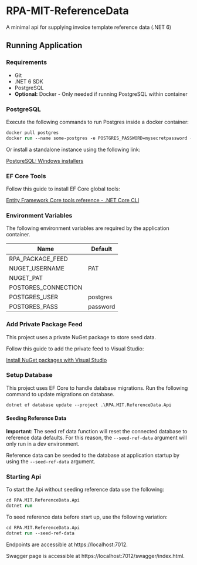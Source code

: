 # RPA-MIT-ReferenceData
A minimal api for supplying invoice template reference data (.NET 6)

## Running Application
### Requirements
* Git
* .NET 6 SDK
* PostgreSQL
* **Optional:** Docker - Only needed if running PostgreSQL within container

### PostgreSQL
Execute the following commands to run Postgres inside a docker container:
```ps
docker pull postgres
docker run --name some-postgres -e POSTGRES_PASSWORD=mysecretpassword -d postgres
```

Or install a standalone instance using the following link:

[PostgreSQL: Windows installers](https://www.postgresql.org/download/windows/)

### EF Core Tools
Follow this guide to install EF Core global tools:

[Entity Framework Core tools reference - .NET Core CLI](https://learn.microsoft.com/en-us/ef/core/cli/dotnet)

### Environment Variables
The following environment variables are required by the application container.

| Name                	| Default  	|
|---------------------	|----------	|
| RPA_PACKAGE_FEED    	|          	|
| NUGET_USERNAME      	| PAT      	|
| NUGET_PAT           	|          	|
| POSTGRES_CONNECTION 	|          	|
| POSTGRES_USER       	| postgres 	|
| POSTGRES_PASS       	| password 	|

### Add Private Package Feed
This project uses a private NuGet package to store seed data.

Follow this guide to add the private feed to Visual Studio:

[Install NuGet packages with Visual Studio](https://learn.microsoft.com/en-us/azure/devops/artifacts/nuget/consume?view=azure-devops&tabs=windows)

### Setup Database
This project uses EF Core to handle database migrations. Run the following command to update migrations on database.

```ps
dotnet ef database update --project .\RPA.MIT.ReferenceData.Api
```

#### Seeding Reference Data
**Important**: The seed ref data function will reset the connected database to reference data defaults. For this reason, the `--seed-ref-data` argument will only run in a dev environment.

Reference data can be seeded to the database at application startup by using the `--seed-ref-data` argument.

### Starting Api
To start the Api without seeding reference data use the following:
```ps
cd RPA.MIT.ReferenceData.Api
dotnet run
```

To seed reference data before start up, use the following variation:
```ps
cd RPA.MIT.ReferenceData.Api
dotnet run --seed-ref-data
```

Endpoints are accessible at https://localhost:7012.

Swagger page is accessible at https://localhost:7012/swagger/index.html.
